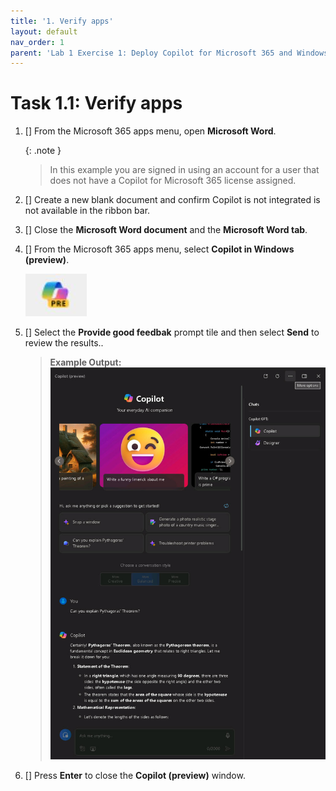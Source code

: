 ```yaml
---
title: '1. Verify apps'
layout: default
nav_order: 1
parent: 'Lab 1 Exercise 1: Deploy Copilot for Microsoft 365 and Windows Copilot'
---
```


# Task 1.1: Verify apps

1. [] From the Microsoft 365 apps menu, open **Microsoft Word**.

	{: .note } 
	> In this example you are signed in using an account for a user that does not have a Copilot for Microsoft 365 license assigned.

1. [] Create a new blank document and confirm Copilot is not integrated is not available in the ribbon bar.

1. [] Close the **Microsoft Word document** and the **Microsoft Word tab**.

1. [] From the Microsoft 365 apps menu, select **Copilot in Windows (preview)**.  
    
    ![CopilotinWindowsIcon.jpg](../media/Updates/CopilotinWindowsIcon.jpg)

1. [] Select the **Provide good feedbak** prompt tile and then select **Send** to review the results..


    >**Example Output:**
    ![b3.jpg](../media//lab1/b3.jpg)


1. [] Press **Enter** to close the **Copilot (preview)** window. 
